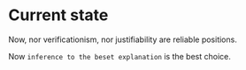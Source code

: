 # Current state

Now, nor verificationism, nor justifiability are reliable positions.

Now `inference to the beset explanation` is the best choice.